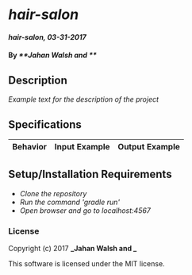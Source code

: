 # _hair-salon_

#### _hair-salon, 03-31-2017_

#### By _**Jahan Walsh and **_

## Description
_Example text for the description of the project_


## Specifications

| Behavior                   | Input Example     | Output Example    |
| -------------------------- | -----------------:| -----------------:|



## Setup/Installation Requirements

* _Clone the repository_
* _Run the command 'gradle run'_
* _Open browser and go to localhost:4567_


### License

Copyright (c) 2017 **_Jahan Walsh and _**

This software is licensed under the MIT license.
